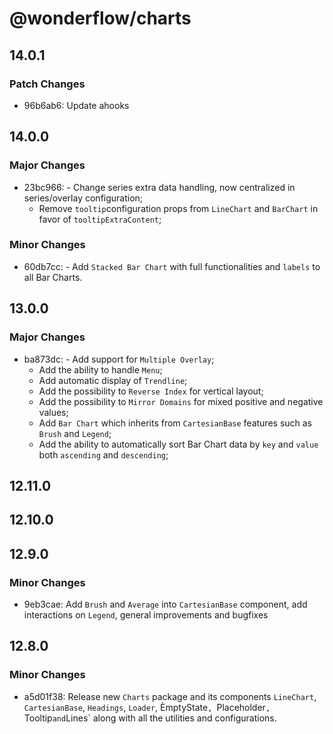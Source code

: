 # @wonderflow/charts

## 14.0.1

### Patch Changes

- 96b6ab6: Update ahooks

## 14.0.0

### Major Changes

- 23bc966: - Change series extra data handling, now centralized in series/overlay configuration;
  - Remove `tooltip`configuration props from `LineChart` and `BarChart` in favor of `tooltipExtraContent`;

### Minor Changes

- 60db7cc: - Add `Stacked Bar Chart` with full functionalities and `labels` to all Bar Charts.

## 13.0.0

### Major Changes

- ba873dc: - Add support for `Multiple Overlay`;
  - Add the ability to handle `Menu`;
  - Add automatic display of `Trendline`;
  - Add the possibility to `Reverse Index` for vertical layout;
  - Add the possibility to `Mirror Domains` for mixed positive and negative values;
  - Add `Bar Chart` which inherits from `CartesianBase` features such as `Brush` and `Legend`;
  - Add the ability to automatically sort Bar Chart data by `key` and `value` both `ascending` and `descending`;

## 12.11.0

## 12.10.0

## 12.9.0

### Minor Changes

- 9eb3cae: Add `Brush` and `Average` into `CartesianBase` component, add interactions on `Legend`, general improvements and bugfixes

## 12.8.0

### Minor Changes

- a5d01f38: Release new `Charts` package and its components `LineChart`, `CartesianBase`, `Headings`, `Loader`, ÈmptyState`, `Placeholder`, `Tooltip`and`Lines` along with all the utilities and configurations.
